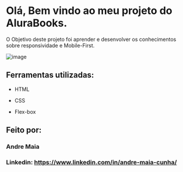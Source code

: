 # Olá, Bem vindo ao meu projeto do AluraBooks.

O Objetivo deste projeto foi aprender e desenvolver os conhecimentos sobre responsividade e Mobile-First.

![image](assets/Captura%20de%20tela%202023-12-22%20210151.png)

## Ferramentas utilizadas:

* HTML

* CSS

* Flex-box

## Feito por:

### Andre Maia

### Linkedin: https://www.linkedin.com/in/andre-maia-cunha/